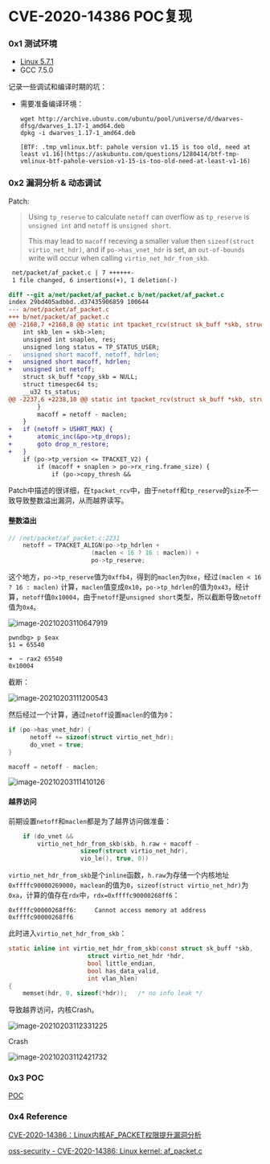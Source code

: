 # CVE-2020-14386 POC复现

### 0x1 测试环境

- [Linux 5.7.1](https://mirrors.edge.kernel.org/pub/linux/kernel/v5.x/linux-5.7.1.tar.gz)
- GCC 7.5.0

记录一些调试和编译时期的坑：

- 需要准备编译环境：

  ```shell
  wget http://archive.ubuntu.com/ubuntu/pool/universe/d/dwarves-dfsg/dwarves_1.17-1_amd64.deb
  dpkg -i dwarves_1.17-1_amd64.deb
  
  [BTF: .tmp_vmlinux.btf: pahole version v1.15 is too old, need at least v1.16](https://askubuntu.com/questions/1280414/btf-tmp-vmlinux-btf-pahole-version-v1-15-is-too-old-need-at-least-v1-16)
  ```

### 0x2 漏洞分析 & 动态调试

Patch:

> Using `tp_reserve` to calculate `netoff` can overflow as `tp_reserve` is `unsigned int` and `netoff` is `unsigned short`.
>
> This may lead to `macoff` receving a smaller value then `sizeof(struct virtio_net_hdr)`, and if `po->has_vnet_hdr` is set, an `out-of-bounds` write will occur when calling `virtio_net_hdr_from_skb`.

```diff
 net/packet/af_packet.c | 7 ++++++-
 1 file changed, 6 insertions(+), 1 deletion(-)

diff --git a/net/packet/af_packet.c b/net/packet/af_packet.c
index 29bd405adbbd..d37435906859 100644
--- a/net/packet/af_packet.c
+++ b/net/packet/af_packet.c
@@ -2168,7 +2168,8 @@ static int tpacket_rcv(struct sk_buff *skb, struct net_device *dev,
 	int skb_len = skb->len;
 	unsigned int snaplen, res;
 	unsigned long status = TP_STATUS_USER;
-	unsigned short macoff, netoff, hdrlen;
+	unsigned short macoff, hdrlen;
+	unsigned int netoff;
 	struct sk_buff *copy_skb = NULL;
 	struct timespec64 ts;
 	__u32 ts_status;
@@ -2237,6 +2238,10 @@ static int tpacket_rcv(struct sk_buff *skb, struct net_device *dev,
 		}
 		macoff = netoff - maclen;
 	}
+	if (netoff > USHRT_MAX) {
+		atomic_inc(&po->tp_drops);
+		goto drop_n_restore;
+	}
 	if (po->tp_version <= TPACKET_V2) {
 		if (macoff + snaplen > po->rx_ring.frame_size) {
 			if (po->copy_thresh &&
```

Patch中描述的很详细，在`tpacket_rcv`中，由于`netoff`和`tp_reserve`的`size`不一致导致整数溢出漏洞，从而越界读写。

#### 整数溢出

```c
// /net/packet/af_packet.c:2231
	netoff = TPACKET_ALIGN(po->tp_hdrlen +
				       (maclen < 16 ? 16 : maclen)) +
				       po->tp_reserve;
```

这个地方，`po->tp_reserve`值为`0xffb4`，得到的`maclen`为`0xe`，经过`(maclen < 16 ? 16 : maclen)` 计算，`maclen`值变成`0x10`，`po->tp_hdrlen`的值为`0x43`，经计算，`netoff`值`0x10004`，由于`netoff`是`unsigned short`类型，所以截断导致`netoff`值为`0x4`。

![image-20210203110647919](image/image-20210203110647919.png)

```shell
pwndbg> p $eax
$1 = 65540

➜  ~ rax2 65540
0x10004
```

截断：

![image-20210203111200543](image/image-20210203111200543.png)

然后经过一个计算，通过`netoff`设置`maclen`的值为`0`：

```c
if (po->has_vnet_hdr) {
      netoff += sizeof(struct virtio_net_hdr);
      do_vnet = true;
}

macoff = netoff - maclen;
```

![image-20210203111410126](image/image-20210203111410126.png)

#### 越界访问

前期设置`netoff`和`maclen`都是为了越界访问做准备：

```c
	if (do_vnet &&
	    virtio_net_hdr_from_skb(skb, h.raw + macoff -
				    sizeof(struct virtio_net_hdr),
				    vio_le(), true, 0))
```

`virtio_net_hdr_from_skb`是个`inline`函数，`h.raw`为存储一个内核地址`0xffffc90000269000`，`maclean`的值为`0`，`sizeof(struct virtio_net_hdr)`为`0xa`，计算的值存在`rdx`中，`rdx=0xffffc90000268ff6`：

```gdb
0xffffc90000268ff6:     Cannot access memory at address 0xffffc90000268ff6
```

此时进入`virtio_net_hdr_from_skb`：

```c
static inline int virtio_net_hdr_from_skb(const struct sk_buff *skb,
					  struct virtio_net_hdr *hdr,
					  bool little_endian,
					  bool has_data_valid,
					  int vlan_hlen)
{
	memset(hdr, 0, sizeof(*hdr));   /* no info leak */
```

导致越界访问，内核Crash。

![image-20210203112331225](image/image-20210203112331225.png)

Crash

![image-20210203112421732](image/image-20210203112421732.png)

### 0x3 POC

[POC](https://www.openwall.com/lists/oss-security/2020/09/03/3/2)

### 0x4 Reference

[CVE-2020-14386：Linux内核AF_PACKET权限提升漏洞分析](https://xz.aliyun.com/t/8410)

[oss-security - CVE-2020-14386: Linux kernel: af_packet.c](https://www.openwall.com/lists/oss-security/2020/09/03/3)


